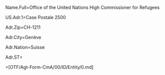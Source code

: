 Name.Full=Office of the United Nations High Commissioner for Refugees

US.Adr.1=Case Postale 2500

Adr.Zip=CH-1211

Adr.City=Genève

Adr.Nation=Suisse

Adr.ST=</i>

=[OTF/Agt-Form-CmA/00/ID/Entity/0.md]


